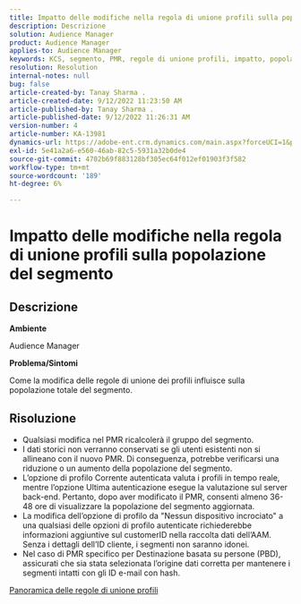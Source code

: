 ```yaml
---
title: Impatto delle modifiche nella regola di unione profili sulla popolazione del segmento
description: Descrizione
solution: Audience Manager
product: Audience Manager
applies-to: Audience Manager
keywords: KCS, segmento, PMR, regole di unione profili, impatto, popolazione totale, popolazione in tempo reale, popolazione, modifica
resolution: Resolution
internal-notes: null
bug: false
article-created-by: Tanay Sharma .
article-created-date: 9/12/2022 11:23:50 AM
article-published-by: Tanay Sharma .
article-published-date: 9/12/2022 11:26:31 AM
version-number: 4
article-number: KA-13981
dynamics-url: https://adobe-ent.crm.dynamics.com/main.aspx?forceUCI=1&pagetype=entityrecord&etn=knowledgearticle&id=02c0eb5d-8d32-ed11-9db1-002248086735
exl-id: 5e41a2a6-e560-46ab-82c5-5931a32b0de4
source-git-commit: 4702b69f883128bf305ec64f012ef01903f3f582
workflow-type: tm+mt
source-wordcount: '189'
ht-degree: 6%

---
```


# Impatto delle modifiche nella regola di unione profili sulla popolazione del segmento

## Descrizione


<b>Ambiente</b>

Audience Manager



<b>Problema/Sintomi</b>

Come la modifica delle regole di unione dei profili influisce sulla popolazione totale del segmento.


## Risoluzione


- Qualsiasi modifica nel PMR ricalcolerà il gruppo del segmento.
- I dati storici non verranno conservati se gli utenti esistenti non si allineano con il nuovo PMR. Di conseguenza, potrebbe verificarsi una riduzione o un aumento della popolazione del segmento.
- L’opzione di profilo Corrente autenticata valuta i profili in tempo reale, mentre l’opzione Ultima autenticazione esegue la valutazione sul server back-end. Pertanto, dopo aver modificato il PMR, consenti almeno 36-48 ore di visualizzare la popolazione del segmento aggiornata.
- La modifica dell’opzione di profilo da &quot;Nessun dispositivo incrociato&quot; a una qualsiasi delle opzioni di profilo autenticate richiederebbe informazioni aggiuntive sul customerID nella raccolta dati dell’AAM. Senza i dettagli dell’ID cliente, i segmenti non saranno idonei.
- Nel caso di PMR specifico per Destinazione basata su persone (PBD), assicurati che sia stata selezionata l’origine dati corretta per mantenere i segmenti intatti con gli ID e-mail con hash.




[Panoramica delle regole di unione profili](https://experienceleague.adobe.com/docs/audience-manager/user-guide/features/profile-merge-rules/merge-rules-overview.html?lang=en)
